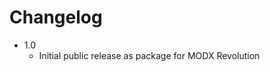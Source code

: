 Changelog
================================================================================

- 1.0
    - Initial public release as package for MODX Revolution
